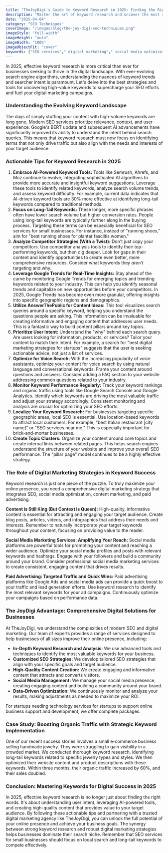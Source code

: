 ```yaml
---
title: "TheJoyDigi's Guide to Keyword Research in 2025: Finding the Right Terms for Your SEO Services"
description: "Master the art of keyword research and uncover the most relevant terms for your business. Learn how to use keyword research tools, analyze competitor data, and identify long-tail keywords to improve your SEO strategy."
date: "2025-04-04"
category: "SEO Techniques"
coverImage: "/images/blog/the-joy-digi-seo-techniques.png"
imageStyle: "full-width"
imageHeight: "auto"
imageWidth: "100%"
imageObjectFit: "cover"
keywords: ["SEO services"," digital marketing"," social media optimization","SEO services for small businesses"," digital marketing strategies for startups"," social media marketing services"]
---
```


In 2025, effective keyword research is more critical than ever for businesses seeking to thrive in the digital landscape. With ever-evolving search engine algorithms, understanding the nuances of keyword trends and searcher intent is paramount. Let's delve into the best strategies and tools for uncovering high-value keywords to supercharge your SEO efforts and fuel your digital marketing campaigns.

### Understanding the Evolving Keyword Landscape

The days of simply stuffing your content with high-volume keywords are long gone. Modern SEO services prioritize relevance, context, and user experience. Google's BERT update and subsequent AI advancements have significantly improved its ability to understand the intent behind search queries. This means that keyword research must now focus on identifying terms that not only drive traffic but also align with the needs and interests of your target audience.

### Actionable Tips for Keyword Research in 2025

1.  **Embrace AI-Powered Keyword Tools:** Tools like Semrush, Ahrefs, and Moz continue to evolve, integrating sophisticated AI algorithms to provide more accurate and insightful keyword suggestions. Leverage these tools to identify related keywords, analyze search volume trends, and assess keyword difficulty. For example, current data indicates that AI-driven keyword tools are 30% more effective at identifying long-tail keywords compared to traditional methods.
2.  **Focus on Long-Tail Keywords:** These longer, more specific phrases often have lower search volume but higher conversion rates. People using long-tail keywords are typically further along in the buying process. Targeting these terms can be especially beneficial for SEO services for small businesses. For instance, instead of "running shoes," aim for "best running shoes for plantar fasciitis women."
3.  **Analyze Competitor Strategies (With a Twist):** Don't just copy your competitors. Use competitor analysis tools to identify their top-performing keywords, but then dig deeper. Look for gaps in their content and identify opportunities to create even better, more comprehensive resources. Consider what keywords they *aren't* targeting and why.
4.  **Leverage Google Trends for Real-Time Insights:** Stay ahead of the curve by monitoring Google Trends for emerging topics and trending keywords related to your industry. This can help you identify seasonal trends and capitalize on new opportunities before your competitors. In 2025, Google Trends has become even more granular, offering insights into specific geographic regions and demographics.
5.  **Utilize AnswerThePublic for Content Ideas:** This tool visualizes search queries around a specific keyword, helping you understand the questions people are asking. This information can be invaluable for creating informative and engaging content that addresses user needs. This is a fantastic way to build content pillars around key topics.
6.  **Prioritize User Intent:** Understand the "why" behind each search query. Are users looking for information, products, or services? Tailor your content to match their intent. For example, a search for "best digital marketing strategies for startups" suggests that the user is seeking actionable advice, not just a list of services.
7.  **Optimize for Voice Search:** With the increasing popularity of voice assistants, optimize your content for voice search by using natural language and conversational keywords. Frame your content around questions and answers. Consider adding a FAQ section to your website addressing common questions related to your industry.
8.  **Monitor Keyword Performance Regularly:** Track your keyword rankings and organic traffic using tools like Google Search Console and Google Analytics. Identify which keywords are driving the most valuable traffic and adjust your strategy accordingly. Consistent monitoring and analysis are crucial for optimizing your SEO efforts.
9.  **Localize Your Keyword Research:** For businesses targeting specific geographic areas, local SEO is essential. Use location-based keywords to attract local customers. For example, "best Italian restaurant [city name]" or "SEO services near me." This is especially important for brick-and-mortar businesses.
10. **Create Topic Clusters:** Organize your content around core topics and create internal links between related pages. This helps search engines understand the structure of your website and improve your overall SEO performance. The "pillar page" model continues to be a highly effective strategy.

### The Role of Digital Marketing Strategies in Keyword Success

Keyword research is just one piece of the puzzle. To truly maximize your online presence, you need a comprehensive digital marketing strategy that integrates SEO, social media optimization, content marketing, and paid advertising.

**Content is Still King (But Context is Queen):** High-quality, informative content is essential for attracting and engaging your target audience. Create blog posts, articles, videos, and infographics that address their needs and interests. Remember to naturally incorporate your target keywords throughout your content, focusing on providing value to the reader.

**Social Media Marketing Services: Amplifying Your Reach:** Social media platforms are powerful tools for promoting your content and reaching a wider audience. Optimize your social media profiles and posts with relevant keywords and hashtags. Engage with your followers and build a community around your brand. Consider professional social media marketing services to create consistent, engaging content that drives results.

**Paid Advertising: Targeted Traffic and Quick Wins:** Paid advertising platforms like Google Ads and social media ads can provide a quick boost to your traffic and lead generation efforts. Use keyword research to identify the most relevant keywords for your ad campaigns. Continuously optimize your campaigns based on performance data.

### The JoyDigi Advantage: Comprehensive Digital Solutions for Businesses

At TheJoyDigi, we understand the complexities of modern SEO and digital marketing. Our team of experts provides a range of services designed to help businesses of all sizes improve their online presence, including:

*   **In-Depth Keyword Research and Analysis:** We use advanced tools and techniques to identify the most valuable keywords for your business.
*   **Customized SEO Strategies:** We develop tailored SEO strategies that align with your specific goals and target audience.
*   **High-Quality Content Creation:** We create engaging and informative content that attracts and converts visitors.
*   **Social Media Management:** We manage your social media presence, creating engaging content and building a community around your brand.
*   **Data-Driven Optimization:** We continuously monitor and analyze your results, making adjustments as needed to maximize your ROI.

For startups needing technology services for startups to support online business support and development, we offer complete packages.

### Case Study: Boosting Organic Traffic with Strategic Keyword Implementation

One of our recent success stories involves a small e-commerce business selling handmade jewelry. They were struggling to gain visibility in a crowded market. We conducted thorough keyword research, identifying long-tail keywords related to specific jewelry types and styles. We then optimized their website content and product descriptions with these keywords. Within three months, their organic traffic increased by 60%, and their sales doubled.

### Conclusion: Mastering Keywords for Digital Success in 2025

In 2025, effective keyword research is no longer just about finding the right words. It's about understanding user intent, leveraging AI-powered tools, and creating high-quality content that provides value to your target audience. By following these actionable tips and partnering with a trusted digital marketing agency like TheJoyDigi, you can unlock the full potential of your online presence and achieve your business goals. The synergy between strong keyword research and robust digital marketing strategies helps businesses dominate their search niche. Remember that SEO services for small businesses should focus on local search and long-tail keywords to compete effectively.